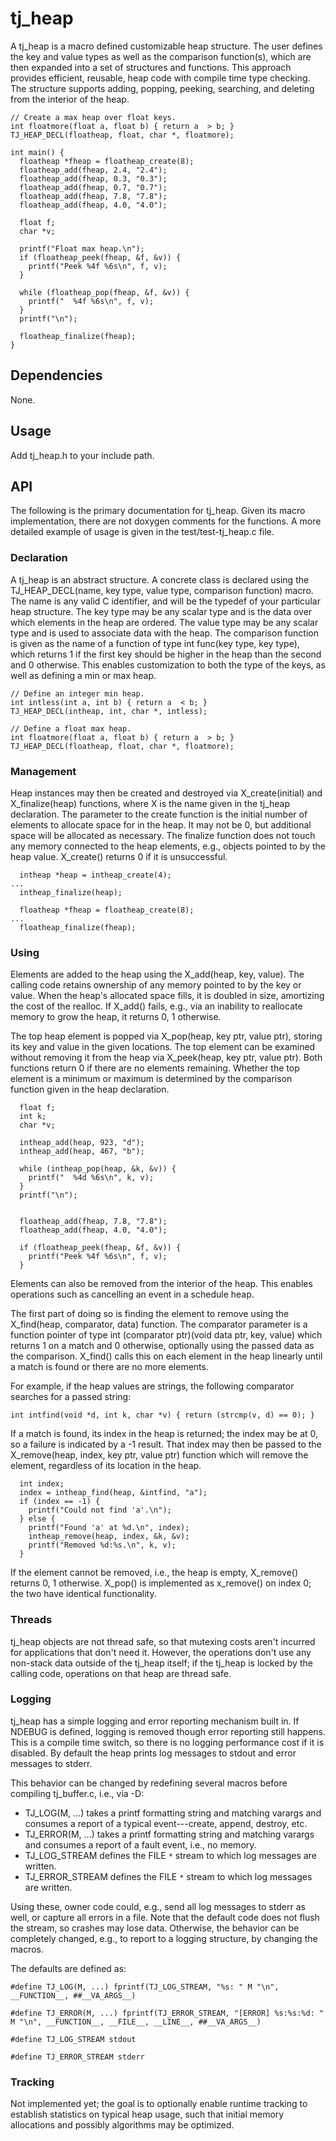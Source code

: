 # tj\_heap #

A tj\_heap is a macro defined customizable heap structure.  The user
defines the key and value types as well as the comparison function(s),
which are then expanded into a set of structures and functions.  This
approach provides efficient, reusable, heap code with compile time
type checking.  The structure supports adding, popping, peeking,
searching, and deleting from the interior of the heap.

```
// Create a max heap over float keys.
int floatmore(float a, float b) { return a  > b; }
TJ_HEAP_DECL(floatheap, float, char *, floatmore);

int main() {
  floatheap *fheap = floatheap_create(8);
  floatheap_add(fheap, 2.4, "2.4");
  floatheap_add(fheap, 0.3, "0.3");
  floatheap_add(fheap, 0.7, "0.7");
  floatheap_add(fheap, 7.8, "7.8");
  floatheap_add(fheap, 4.0, "4.0");

  float f;
  char *v;

  printf("Float max heap.\n");
  if (floatheap_peek(fheap, &f, &v)) {
    printf("Peek %4f %6s\n", f, v);
  }

  while (floatheap_pop(fheap, &f, &v)) {
    printf("  %4f %6s\n", f, v);
  }
  printf("\n");

  floatheap_finalize(fheap);
}
```


## Dependencies ##

None.


## Usage ##

Add tj\_heap.h to your include path.


## API ##

The following is the primary documentation for tj\_heap.  Given its
macro implementation, there are not doxygen comments for the
functions.  A more detailed example of usage is given in the
test/test-tj\_heap.c file.


### Declaration ###

A tj\_heap is an abstract structure.  A concrete class is declared
using the TJ\_HEAP\_DECL(name, key type, value type, comparison
function) macro.  The name is any valid C identifier, and will be the
typedef of your particular heap structure.  The key type may be any
scalar type and is the data over which elements in the heap are
ordered.  The value type may be any scalar type and is used to
associate data with the heap.  The comparison function is given as the
name of a function of type int func(key type, key type), which returns
1 if the first key should be higher in the heap than the second and 0
otherwise.  This enables customization to both the type of the keys,
as well as defining a min or max heap.

```
// Define an integer min heap.
int intless(int a, int b) { return a  < b; }
TJ_HEAP_DECL(intheap, int, char *, intless);

// Define a float max heap.
int floatmore(float a, float b) { return a  > b; }
TJ_HEAP_DECL(floatheap, float, char *, floatmore);
```


### Management ###

Heap instances may then be created and destroyed via X\_create(initial)
and X\_finalize(heap) functions, where X is the name given in the
tj\_heap declaration.  The parameter to the create function is the
initial number of elements to allocate space for in the heap.  It may
not be 0, but additional space will be allocated as necessary.  The
finalize function does not touch any memory connected to the heap
elements, e.g., objects pointed to by the heap value.  X\_create()
returns 0 if it is unsuccessful.

```
  intheap *heap = intheap_create(4);
...
  intheap_finalize(heap);

  floatheap *fheap = floatheap_create(8);
...
  floatheap_finalize(fheap);
```

### Using ###

Elements are added to the heap using the X\_add(heap, key, value).  The
calling code retains ownership of any memory pointed to by the key or
value.  When the heap's allocated space fills, it is doubled in size,
amortizing the cost of the realloc.  If X\_add() fails, e.g., via an
inability to reallocate memory to grow the heap, it returns 0, 1
otherwise.

The top heap element is popped via X\_pop(heap, key ptr, value ptr), storing
its key and value in the given locations.  The top element can be
examined without removing it from the heap via X\_peek(heap, key ptr,
value ptr).  Both functions return 0 if there are no elements
remaining.  Whether the top element is a minimum or
maximum is determined by the comparison function given in the heap declaration.

```
  float f;
  int k;
  char *v;

  intheap_add(heap, 923, "d");
  intheap_add(heap, 467, "b");

  while (intheap_pop(heap, &k, &v)) {
    printf("  %4d %6s\n", k, v);
  }
  printf("\n");


  floatheap_add(fheap, 7.8, "7.8");
  floatheap_add(fheap, 4.0, "4.0");

  if (floatheap_peek(fheap, &f, &v)) {
    printf("Peek %4f %6s\n", f, v);
  }
```

Elements can also be removed from the interior of the heap.  This
enables operations such as cancelling an event in a
schedule heap.

The first part of doing so is finding the element to remove using the X\_find(heap, comparator, data) function.  The comparator parameter is a function pointer of type int (comparator ptr)(void data ptr, key, value) which returns 1 on a match and 0 otherwise, optionally
using the passed data as the comparison.  X\_find() calls this on each element in the heap linearly until a match is
found or there are no more elements.

For example, if the heap values are strings, the following comparator
searches for a passed string:

```
int intfind(void *d, int k, char *v) { return (strcmp(v, d) == 0); }
```

If a match is found, its index in the heap is returned; the index may
be at 0, so a failure is indicated by a -1 result.  That index may
then be passed to the X\_remove(heap, index, key ptr, value ptr) function
which will remove the element, regardless of its location in the heap.

```
  int index;
  index = intheap_find(heap, &intfind, "a");
  if (index == -1) {
    printf("Could not find 'a'.\n");
  } else {
    printf("Found 'a' at %d.\n", index);
    intheap_remove(heap, index, &k, &v);
    printf("Removed %d:%s.\n", k, v);
  }
```

If the element cannot be removed, i.e., the heap is empty, X\_remove()
returns 0, 1 otherwise.  X\_pop() is implemented as x\_remove() on index
0; the two have identical functionality.


### Threads ###

tj\_heap objects are not thread safe, so that mutexing costs aren't
incurred for applications that don't need it.  However, the operations
don't use any non-stack data outside of the tj\_heap itself; if the
tj\_heap is locked by the calling code, operations on that heap are
thread safe.


### Logging ###

tj\_heap has a simple logging and error reporting mechanism built in.
If NDEBUG is defined, logging is removed though error reporting still
happens.  This is a compile time switch, so there is no logging
performance cost if it is disabled.  By default the heap prints log
messages to stdout and error messages to stderr.

This behavior can be changed by redefining several macros before
compiling tj\_buffer.c, i.e., via -D:

  * TJ\_LOG(M, ...) takes a printf formatting string and matching varargs and consumes a report of a typical event---create, append, destroy, etc.
  * TJ\_ERROR(M, ...) takes a printf formatting string and matching varargs and consumes a report of a fault event, i.e., no memory.
  * TJ\_LOG\_STREAM defines the FILE `*` stream to which log messages are written.
  * TJ\_ERROR\_STREAM defines the FILE `*` stream to which log messages are written.

Using these, owner code could, e.g., send all log messages to stderr
as well, or capture all errors in a file.  Note that the default code
does not flush the stream, so crashes may lose data.  Otherwise, the
behavior can be completely changed, e.g., to report to a logging
structure, by changing the macros.

The defaults are defined as:

```
#define TJ_LOG(M, ...) fprintf(TJ_LOG_STREAM, "%s: " M "\n", __FUNCTION__, ##__VA_ARGS__)

#define TJ_ERROR(M, ...) fprintf(TJ_ERROR_STREAM, "[ERROR] %s:%s:%d: " M "\n", __FUNCTION__, __FILE__, __LINE__, ##__VA_ARGS__)

#define TJ_LOG_STREAM stdout

#define TJ_ERROR_STREAM stderr
```


### Tracking ###

Not implemented yet; the goal is to optionally enable runtime tracking
to establish statistics on typical heap usage, such that initial
memory allocations and possibly algorithms may be optimized.
